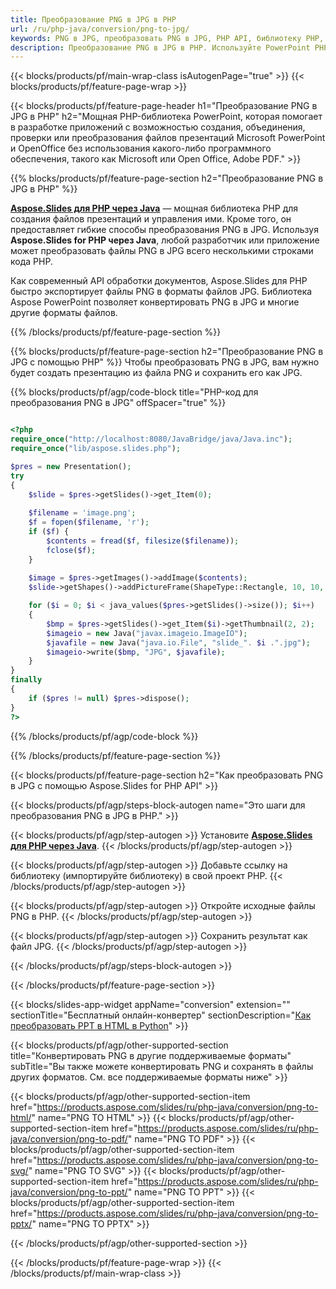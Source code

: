 ```yaml
---
title: Преобразование PNG в JPG в PHP
url: /ru/php-java/conversion/png-to-jpg/
keywords: PNG в JPG, преобразовать PNG в JPG, PHP API, библиотеку PHP, PNG, JPG
description: Преобразование PNG в JPG в PHP. Используйте PowerPoint PHP API для преобразования файлов PNG в JPG
---
```


{{< blocks/products/pf/main-wrap-class isAutogenPage="true" >}}
{{< blocks/products/pf/feature-page-wrap >}}

{{< blocks/products/pf/feature-page-header h1="Преобразование PNG в JPG в PHP" h2="Мощная PHP-библиотека PowerPoint, которая помогает в разработке приложений с возможностью создания, объединения, проверки или преобразования файлов презентаций Microsoft PowerPoint и OpenOffice без использования какого-либо программного обеспечения, такого как Microsoft или Open Office, Adobe PDF." >}}

{{% blocks/products/pf/feature-page-section h2="Преобразование PNG в JPG в PHP" %}}

[**Aspose.Slides для PHP через Java**](https://products.aspose.com/slides/ru/php-java/) — мощная библиотека PHP для создания файлов презентаций и управления ими. Кроме того, он предоставляет гибкие способы преобразования PNG в JPG. Используя **Aspose.Slides for PHP через Java**, любой разработчик или приложение может преобразовать файлы PNG в JPG всего несколькими строками кода PHP.

Как современный API обработки документов, Aspose.Slides для PHP быстро экспортирует файлы PNG в форматы файлов JPG. Библиотека Aspose PowerPoint позволяет конвертировать PNG в JPG и многие другие форматы файлов.

{{% /blocks/products/pf/feature-page-section %}}

{{% blocks/products/pf/feature-page-section  h2="Преобразование PNG в JPG с помощью PHP" %}}
Чтобы преобразовать PNG в JPG, вам нужно будет создать презентацию из файла PNG и сохранить его как JPG.

{{% blocks/products/pf/agp/code-block title="PHP-код для преобразования PNG в JPG" offSpacer="true" %}}

```php

<?php
require_once("http://localhost:8080/JavaBridge/java/Java.inc");
require_once("lib/aspose.slides.php");

$pres = new Presentation();
try
{
    $slide = $pres->getSlides()->get_Item(0);
    
    $filename = 'image.png';
    $f = fopen($filename, 'r');
    if ($f) {
        $contents = fread($f, filesize($filename));
        fclose($f);
    }
    
    $image = $pres->getImages()->addImage($contents);
    $slide->getShapes()->addPictureFrame(ShapeType::Rectangle, 10, 10, 100, 100, $image);

    for ($i = 0; $i < java_values($pres->getSlides()->size()); $i++)
    {
        $bmp = $pres->getSlides()->get_Item($i)->getThumbnail(2, 2);
        $imageio = new Java("javax.imageio.ImageIO");
        $javafile = new Java("java.io.File", "slide_". $i .".jpg");
        $imageio->write($bmp, "JPG", $javafile);
    }
}
finally
{
    if ($pres != null) $pres->dispose();
}
?>
```


{{% /blocks/products/pf/agp/code-block %}}

{{% /blocks/products/pf/feature-page-section %}}

{{< blocks/products/pf/feature-page-section  h2="Как преобразовать PNG в JPG с помощью Aspose.Slides for PHP API" >}}

{{< blocks/products/pf/agp/steps-block-autogen name="Это шаги для преобразования PNG в JPG в PHP." >}}

{{< blocks/products/pf/agp/step-autogen >}}
Установите [**Aspose.Slides для PHP через Java**](https://products.aspose.com/slides/ru/php-java/).
{{< /blocks/products/pf/agp/step-autogen >}}

{{< blocks/products/pf/agp/step-autogen >}}
Добавьте ссылку на библиотеку (импортируйте библиотеку) в свой проект PHP.
{{< /blocks/products/pf/agp/step-autogen >}}

{{< blocks/products/pf/agp/step-autogen >}}
Откройте исходные файлы PNG в PHP.
{{< /blocks/products/pf/agp/step-autogen >}}

{{< blocks/products/pf/agp/step-autogen >}}
Сохранить результат как файл JPG.
{{< /blocks/products/pf/agp/step-autogen >}}

{{< /blocks/products/pf/agp/steps-block-autogen >}}

{{< /blocks/products/pf/feature-page-section >}}

{{< blocks/slides-app-widget  appName="conversion" extension="" sectionTitle="Бесплатный онлайн-конвертер" sectionDescription="[Как преобразовать PPT в HTML в Python](https://products.aspose.com/slides/ru/python-net/conversion/ppt-to-html/)" >}}

{{< blocks/products/pf/agp/other-supported-section title="Конвертировать PNG в другие поддерживаемые форматы" subTitle="Вы также можете конвертировать PNG и сохранять в файлы других форматов. См. все поддерживаемые форматы ниже" >}}

{{< blocks/products/pf/agp/other-supported-section-item href="https://products.aspose.com/slides/ru/php-java/conversion/png-to-html/" name="PNG TO HTML" >}}
{{< blocks/products/pf/agp/other-supported-section-item href="https://products.aspose.com/slides/ru/php-java/conversion/png-to-pdf/" name="PNG TO PDF" >}}
{{< blocks/products/pf/agp/other-supported-section-item href="https://products.aspose.com/slides/ru/php-java/conversion/png-to-svg/" name="PNG TO SVG" >}}
{{< blocks/products/pf/agp/other-supported-section-item href="https://products.aspose.com/slides/ru/php-java/conversion/png-to-ppt/" name="PNG TO PPT" >}}
{{< blocks/products/pf/agp/other-supported-section-item href="https://products.aspose.com/slides/ru/php-java/conversion/png-to-pptx/" name="PNG TO PPTX" >}}


{{< /blocks/products/pf/agp/other-supported-section >}}

{{< /blocks/products/pf/feature-page-wrap >}}
{{< /blocks/products/pf/main-wrap-class >}}